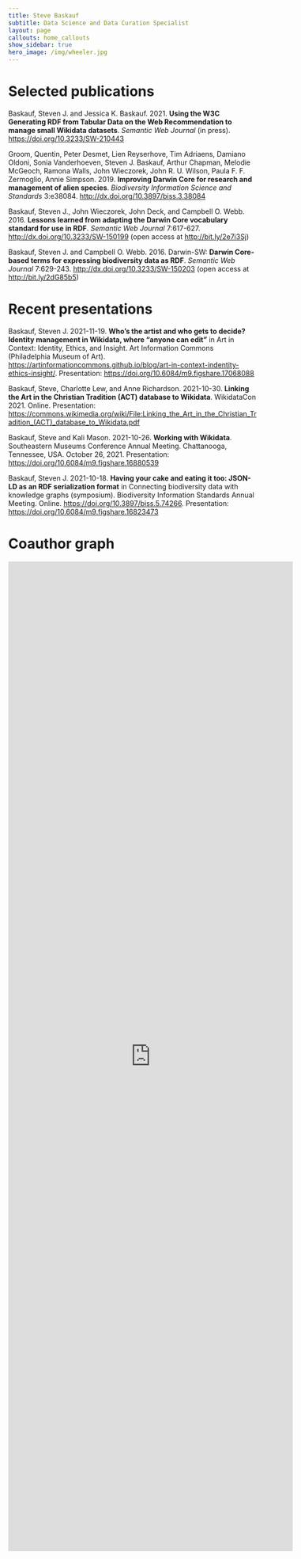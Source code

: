 ```yaml
---
title: Steve Baskauf
subtitle: Data Science and Data Curation Specialist
layout: page
callouts: home_callouts
show_sidebar: true
hero_image: /img/wheeler.jpg
---
```


# Selected publications

Baskauf, Steven J. and Jessica K. Baskauf. 2021. **Using the W3C Generating RDF from Tabular Data on the Web Recommendation to manage small Wikidata datasets**. *Semantic Web Journal* (in press). <https://doi.org/10.3233/SW-210443>

Groom, Quentin, Peter Desmet, Lien Reyserhove, Tim Adriaens, Damiano Oldoni, Sonia Vanderhoeven, Steven J. Baskauf, Arthur Chapman, Melodie McGeoch, Ramona Walls, John Wieczorek, John R. U. Wilson, Paula F. F. Zermoglio, Annie Simpson. 2019. **Improving Darwin Core for research and management of alien species**. *Biodiversity Information Science and Standards* 3:e38084. <http://dx.doi.org/10.3897/biss.3.38084>

Baskauf, Steven J., John Wieczorek, John Deck, and Campbell O. Webb. 2016. **Lessons learned from adapting the Darwin Core vocabulary standard for use in RDF**. *Semantic Web Journal* 7:617-627. <http://dx.doi.org/10.3233/SW-150199> (open access at <http://bit.ly/2e7i3Sj>)

Baskauf, Steven J. and Campbell O. Webb.  2016. Darwin-SW: **Darwin Core-based terms for expressing biodiversity data as RDF**. *Semantic Web Journal* 7:629-243. <http://dx.doi.org/10.3233/SW-150203> (open access at <http://bit.ly/2dG85b5>)

# Recent presentations

Baskauf, Steven J. 2021-11-19. **Who’s the artist and who gets to decide? Identity management in Wikidata, where “anyone can edit”** in Art in Context: Identity, Ethics, and Insight. Art Information Commons (Philadelphia Museum of Art). <https://artinformationcommons.github.io/blog/art-in-context-indentity-ethics-insight/>. Presentation: <https://doi.org/10.6084/m9.figshare.17068088>

Baskauf, Steve, Charlotte Lew, and Anne Richardson. 2021-10-30. **Linking the Art in the Christian Tradition (ACT) database to Wikidata**. WikidataCon 2021. Online. Presentation: <https://commons.wikimedia.org/wiki/File:Linking_the_Art_in_the_Christian_Tradition_(ACT)_database_to_Wikidata.pdf>

Baskauf, Steve and Kali Mason. 2021-10-26. **Working with Wikidata**. Southeastern Museums Conference Annual Meeting. Chattanooga, Tennessee, USA. October 26, 2021. Presentation: <https://doi.org/10.6084/m9.figshare.16880539>

Baskauf, Steven J. 2021-10-18. **Having your cake and eating it too: JSON-LD as an RDF serialization format** in Connecting biodiversity data with knowledge graphs (symposium). Biodiversity Information Standards Annual Meeting. Online. <https://doi.org/10.3897/biss.5.74266>. Presentation: <https://doi.org/10.6084/m9.figshare.16823473>

# Coauthor graph

<iframe style="width:60vw; height:50vh;" scrolling="yes" frameborder="0" src="https://w.wiki/5ABg" ></iframe> 
